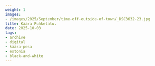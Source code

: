 ```yaml
---
weight: 1
images:
- /images/2025/September/time-off-outside-of-town/_DSC3632-23.jpg
title: Käära Puhketalu.
date: 2025-10-03
tags:
- archive
- digital
- käära-pesa
- estonia
- black-and-white
---
```


